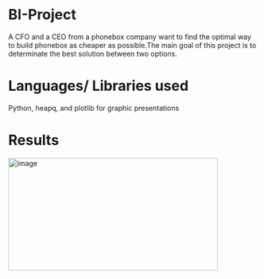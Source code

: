 # BI-Project
A CFO and a CEO from a phonebox company want to find the optimal way to build phonebox as cheaper as possible.The main goal of this project is to determinate the best solution between two options.

# Languages/ Libraries used
Python, heapq, and plotlib for graphic presentations

# Results
<img width="421" height="226" alt="image" src="https://github.com/user-attachments/assets/4658ff8b-e1b4-43d9-8be3-d4a3e4a88b02" />
